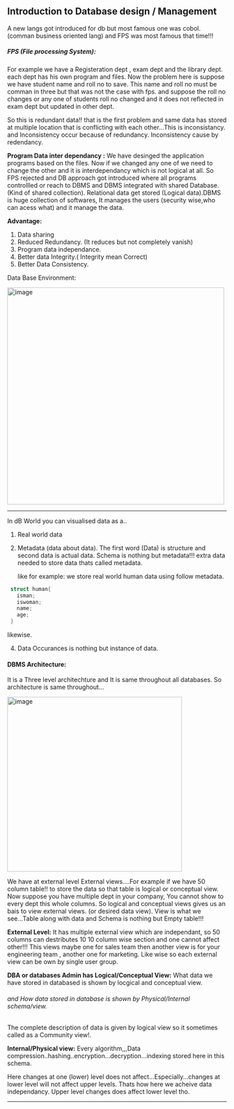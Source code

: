 ## Introduction to Database design /  Management

A new langs got introduced for db but most famous one was cobol.(comman business oriented lang) and FPS was most famous that time!!!

##### FPS (File processing System):

For example we have a Registeration dept , exam dept and the library dept. each dept has his own program and files. Now the problem here is suppose we have student name and roll no to save. This name and roll no must be comman in three but that was not the case with fps. and suppose the roll no changes or any one of students roll no changed and it does not reflected in exam dept but updated in other dept.

So this is redundant data!! that is the first problem and same data has stored at multiple location that is conflicting with each other...This is inconsistancy. and Inconsistency occur because of redundancy. Inconsistency cause by redendancy.

**Program Data inter dependancy :** We have desinged the application programs based on the files. Now if we changed any one of we need to change the other and it is interdependancy which is not logical at all.
So FPS rejected and DB approach got introduced where all programs controllled or reach to DBMS and DBMS integrated with shared Database. (Kind of shared collection). Relational data get stored (Logical data).DBMS is huge collection of softwares, It manages the users (security wise,who can acess what) and it manage the data.

**Advantage:**

1. Data sharing
2. Reduced Redundancy. (It reduces but not completely vanish)
3. Program data independance.
4. Better data Integrity.( Integrity mean Correct)
5. Better Data Consistency.

Data Base Environment:

<img width="498" alt="image" src="https://github.com/user-attachments/assets/1917258d-9bf5-4350-91c5-1767ad38d07e" />

<hr>

In dB World you can visualised data as a..

1. Real world data
2. Metadata (data about data). The first word (Data) is structure and second data is actual data.
   Schema is nothing but metadata!!!
   extra data needed to store data thats called metadata.

   like for example: we store real world human data using follow metadata.
  ``` c++
   struct human{
     isman;
     iswoman;
     name;
     age;
   }
  ```
   likewise.
   
4. Data Occurances is nothing but instance of data.

#### DBMS Architecture:

It is a Three level architechture and It is same throughout all databases. So architecture is same throughout...

<img width="401" alt="image" src="https://github.com/user-attachments/assets/491a55f5-5dfb-40c6-89d0-c499fcd1d4f3" />

We have at external level External views....For example if we have 50 column table!! to store the data so that table is logical or conceptual view. Now suppose you have multiple dept in your company, You cannot show to every dept this whole columns. So logical and conceptual views gives us an bais to view  external views. (or desired data view). View is what we see...Table along with data and Schema is nothing but Empty table!!!

**External Level:** It has multiple external view which are independant, so 50 columns can destributes 10 10 column wise section and one cannot affect other!!! This views maybe one for sales team then another view is for your engineering team , another one for marketing. Like wise so each external view can be own by single user group.

**DBA or databases Admin has Logical/Conceptual View:** What data we have stored in databased is shown by locgical and conceptual view. 

###### and How data stored in database is shown by Physical/Internal schema/view.

The complete description of data is given by logical view so it sometimes called as a Community view!.

**Internal/Physical view:** Every algorithm,,,Data compression..hashing..encryption...decryption...indexing stored here in this schema.

Here changes at one (lower) level does not affect...Especially...changes at lower level will not affect upper levels. Thats how here we acheive data independancy. Upper level changes does affect lower level tho.

<hr>
